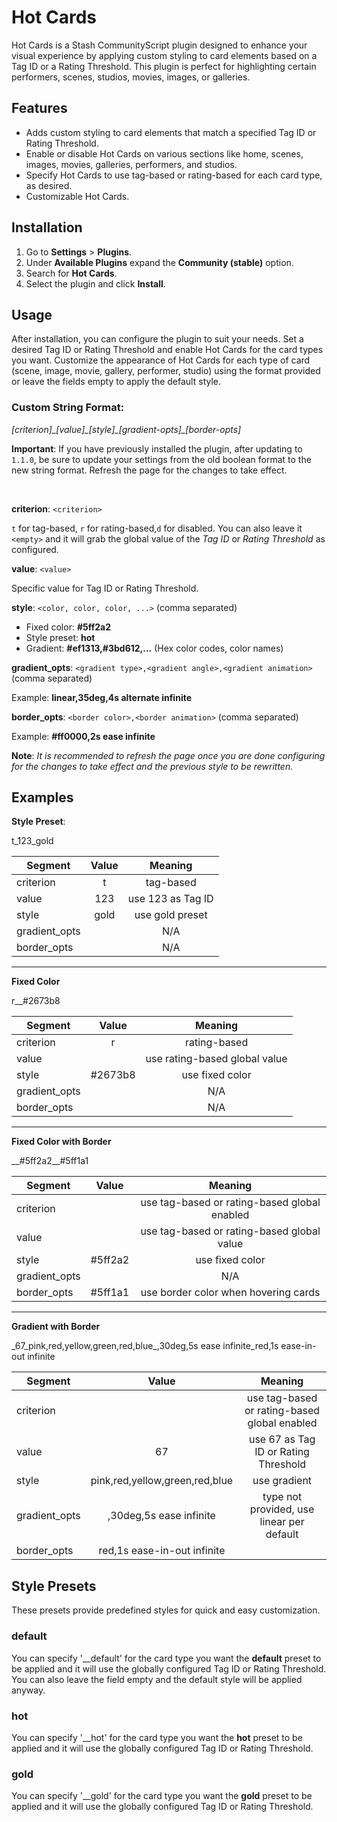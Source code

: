 # Hot Cards

Hot Cards is a Stash CommunityScript plugin designed to enhance your visual experience by applying custom styling to card elements based on a Tag ID or a Rating Threshold. This plugin is perfect for highlighting certain performers, scenes, studios, movies, images, or galleries.

## Features

- Adds custom styling to card elements that match a specified Tag ID or Rating Threshold.
- Enable or disable Hot Cards on various sections like home, scenes, images, movies, galleries, performers, and studios.
- Specify Hot Cards to use tag-based or rating-based for each card type, as desired.
- Customizable Hot Cards.

## Installation

1. Go to **Settings** > **Plugins**.
2. Under **Available Plugins** expand the **Community (stable)** option.
3. Search for **Hot Cards**.
4. Select the plugin and click **Install**.

## Usage

After installation, you can configure the plugin to suit your needs. Set a desired Tag ID or Rating Threshold and enable Hot Cards for the card types you want. Customize the appearance of Hot Cards for each type of card (scene, image, movie, gallery, performer, studio) using the format provided or leave the fields empty to apply the default style.

### Custom String Format:

_[criterion]\_[value]\_[style]\_[gradient-opts]\_[border-opts]_

**Important**: If you have previously installed the plugin, after updating to `1.1.0`, be sure to update your settings from the old boolean format to the new string format. Refresh the page for the changes to take effect.

<br />

**criterion**: `<criterion>`

`t` for tag-based, `r` for rating-based,`d` for disabled. You can also leave it `<empty>` and it will grab the global value of the _Tag ID_ or _Rating Threshold_ as configured.

**value**: `<value>`

Specific value for Tag ID or Rating Threshold.

**style**: `<color, color, color, ...>` (comma separated)

- Fixed color: **#5ff2a2**
- Style preset: **hot**
- Gradient: **#ef1313,#3bd612,...** (Hex color codes, color names)

**gradient_opts**: `<gradient type>,<gradient angle>,<gradient animation>` (comma separated)

Example: **linear,35deg,4s alternate infinite**

**border_opts**: `<border color>,<border animation>` (comma separated)

Example: **#ff0000,2s ease infinite**

**Note**: _It is recommended to refresh the page once you are done configuring for the changes to take effect and the previous style to be rewritten._

## Examples

**Style Preset**:

t_123_gold

| Segment       | Value |      Meaning      |
| ------------- | :---: | :---------------: |
| criterion     |   t   |     tag-based     |
| value         |  123  | use 123 as Tag ID |
| style         | gold  |  use gold preset  |
| gradient_opts |       |        N/A        |
| border_opts   |       |        N/A        |

---

**Fixed Color**

r\_\_#2673b8

| Segment       |  Value  |            Meaning            |
| ------------- | :-----: | :---------------------------: |
| criterion     |    r    |         rating-based          |
| value         |         | use rating-based global value |
| style         | #2673b8 |        use fixed color        |
| gradient_opts |         |              N/A              |
| border_opts   |         |              N/A              |

---

**Fixed Color with Border**

\_\_#5ff2a2\_\_#5ff1a1

| Segment       |  Value  |                   Meaning                    |
| ------------- | :-----: | :------------------------------------------: |
| criterion     |         | use tag-based or rating-based global enabled |
| value         |         |  use tag-based or rating-based global value  |
| style         | #5ff2a2 |               use fixed color                |
| gradient_opts |         |                     N/A                      |
| border_opts   | #5ff1a1 |     use border color when hovering cards     |

---

**Gradient with Border**

\_67\_pink,red,yellow,green,red,blue\_,30deg,5s ease infinite\_red,1s ease-in-out infinite

| Segment       |             Value              |                   Meaning                    |
| ------------- | :----------------------------: | :------------------------------------------: |
| criterion     |                                | use tag-based or rating-based global enabled |
| value         |               67               |     use 67 as Tag ID or Rating Threshold     |
| style         | pink,red,yellow,green,red,blue |                 use gradient                 |
| gradient_opts |    ,30deg,5s ease infinite     |  type not provided, use linear per default   |
| border_opts   |  red,1s ease-in-out infinite   |

## Style Presets

These presets provide predefined styles for quick and easy customization.

### default

You can specify '\_\_default' for the card type you want the **default** preset to be applied and it will use the globally configured Tag ID or Rating Threshold. You can also leave the field empty and the default style will be applied anyway.

### hot

You can specify '\_\_hot' for the card type you want the **hot** preset to be applied and it will use the globally configured Tag ID or Rating Threshold.

### gold

You can specify '\_\_gold' for the card type you want the **gold** preset to be applied and it will use the globally configured Tag ID or Rating Threshold.
